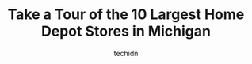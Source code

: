 ---
layout: ampstory
image: https://i0.wp.com/www.depkes.org/wp-content/uploads/2023/06/home-depot-0-in-michigan-1685967917.jpeg?resize=640,853
author: techidn
featured: false
description: Discover the impressive array of Home Depot options in Michigan, where you can find 10 of the largest Home Depot establishments in the area. From renowned classics to hidden gems, Michigan o
title: Take a Tour of the 10 Largest Home Depot Stores in Michigan
cover:
   title: Take a Tour of the 10 Largest Home Depot Stores in Michigan
   subtitle: Rickpate
   background: https://www.depkes.org/wp-content/uploads/2023/06/home-depot-0-in-michigan-1685967917.jpeg

pages: 
 - layout: thirds
   top: <h1>#1 The Home Depot</h1>
   bottom: "<p>I ordered this tile weeks ago, was informed by email that it was ready for pick up. I called yesterday trying to speak to the pro desk, manager, or anybody in customer se</p>"
   background: https://www.depkes.org/wp-content/uploads/2023/06/home-depot-1-in-michigan-1685967918.jpeg
   backgroundblur: true
 - layout: thirds
   top: <h1>#2 The Home Depot</h1>
   bottom: "<p>13500 Middlebelt Rd, Livonia, MI 48150, United States</p>"
   background: https://www.depkes.org/wp-content/uploads/2023/06/home-depot-2-in-michigan-1685967918.jpeg
   cta:
      link: https://www.depkes.org/blog/take-a-tour-of-the-10-largest-home-depot-stores-in-michigan/
      text: Take a Tour of the 10 Largest Home Depot Stores in Michigan
 - layout: thirds
   top: <h1>#3 The Home Depot</h1>
   bottom: "<p>5951 Mercury Dr, Dearborn, MI 48126, United States</p>"
   background: https://www.depkes.org/wp-content/uploads/2023/06/home-depot-3-in-michigan-1685967919.jpeg
   cta:
      link: https://www.depkes.org/blog/take-a-tour-of-the-10-largest-home-depot-stores-in-michigan/
      text: Take a Tour of the 10 Largest Home Depot Stores in Michigan
 - layout: thirds
   top: <h1>#4 The Home Depot</h1>
   bottom: "<p>25879 Hoover Rd, Warren, MI 48089, United States</p>"
   background: https://images.unsplash.com/photo-1591393223703-56fe1347ac62?ixlib=rb-4.0.3&ixid=MnwxMjA3fDB8MHxwaG90by1wYWdlfHx8fGVufDB8fHx8&auto=format&fit=crop&w=640&h=853&q=80
   cta:
      link: https://www.depkes.org/blog/take-a-tour-of-the-10-largest-home-depot-stores-in-michigan/
      text: Take a Tour of the 10 Largest Home Depot Stores in Michigan
 - layout: thirds
   top: <h1>#5 The Home Depot</h1>
   bottom: "<p>20500 13 Mile Rd, Roseville, MI 48066, United States</p>"
   background: https://images.unsplash.com/photo-1546497974-b213c9efb599?ixlib=rb-4.0.3&ixid=MnwxMjA3fDB8MHxwaG90by1wYWdlfHx8fGVufDB8fHx8&auto=format&fit=crop&w=640&h=853&q=80
   cta:
      link: https://www.depkes.org/blog/take-a-tour-of-the-10-largest-home-depot-stores-in-michigan/
      text: Take a Tour of the 10 Largest Home Depot Stores in Michigan
 - layout: thirds
   top: <h1>#6 The Home Depot</h1>
   bottom: "<p>20300 Kelly Rd, Harper Woods, MI 48225, United States</p>"
   background: https://images.unsplash.com/photo-1552083974-186346191183?ixlib=rb-4.0.3&ixid=MnwxMjA3fDB8MHxwaG90by1wYWdlfHx8fGVufDB8fHx8&auto=format&fit=crop&w=640&h=853&q=80
   cta:
      link: https://www.depkes.org/blog/take-a-tour-of-the-10-largest-home-depot-stores-in-michigan/
      text: Take a Tour of the 10 Largest Home Depot Stores in Michigan
 - layout: thirds
   top: <h1>#7 The Home Depot</h1>
   bottom: "<p>25451 Michigan Ave, Dearborn Heights, MI 48125, United States</p>"
   background: https://images.unsplash.com/photo-1524169358666-79f22534bc6e?ixlib=rb-4.0.3&ixid=MnwxMjA3fDB8MHxwaG90by1wYWdlfHx8fGVufDB8fHx8&auto=format&fit=crop&w=640&h=853&q=80
   cta:
      link: https://www.depkes.org/blog/take-a-tour-of-the-10-largest-home-depot-stores-in-michigan/
      text: Take a Tour of the 10 Largest Home Depot Stores in Michigan
 - layout: thirds
   middle: Continue reading...
   background: https://images.unsplash.com/photo-1533735380053-eb8d0759b24a?ixlib=rb-4.0.3&ixid=MnwxMjA3fDB8MHxwaG90by1wYWdlfHx8fGVufDB8fHx8&auto=format&fit=crop&w=640&h=853&q=80
   cta:
      link: https://www.depkes.org/blog/take-a-tour-of-the-10-largest-home-depot-stores-in-michigan/
      text: Take a Tour of the 10 Largest Home Depot Stores in Michigan
      
---